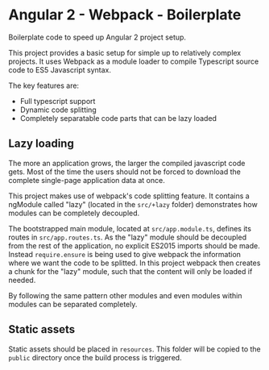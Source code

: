 # Angular 2 - Webpack - Boilerplate

Boilerplate code to speed up Angular 2 project setup.

This project provides a basic setup for simple up to relatively complex projects. 
It uses Webpack as a module loader to compile Typescript source code to ES5 Javascript syntax.

The key features are:
- Full typescript support
- Dynamic code splitting
- Completely separatable code parts that can be lazy loaded

## Lazy loading

The more an application grows, the larger the compiled javascript code gets. Most of the time the users should not be forced 
to download the complete single-page application data at once.

This project makes use of webpack's code splitting feature. It contains a ngModule called "lazy" (located in the `src/+lazy` 
folder) demonstrates how modules can be completely decoupled. 

The bootstrapped main module, located at `src/app.module.ts`, defines its routes in `src/app.routes.ts`. As the "lazy" module
should be decoupled from the rest of the application, no explicit ES2015 imports should be made. Instead `require.ensure` is 
being used to give webpack the information where we want the code to be splitted. 
In this project webpack then creates a chunk for the "lazy" module, such that the content will only be loaded if needed.

By following the same pattern other modules and even modules within modules can be separated completely.

## Static assets

Static assets should be placed in `resources`. This folder will be copied to the `public` directory once the build process 
is triggered.
